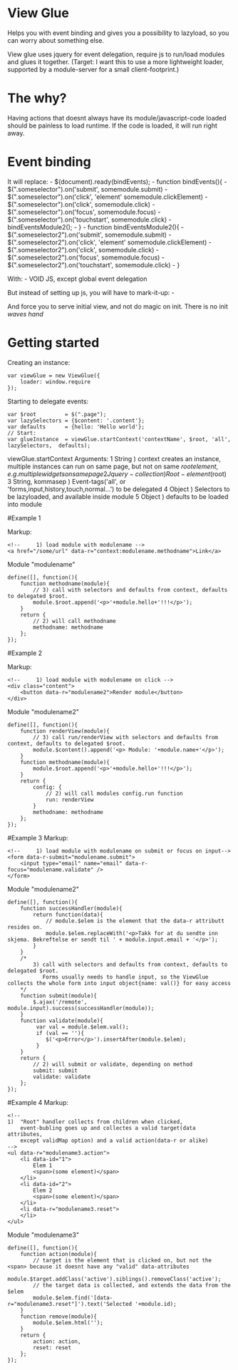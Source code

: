 # View Glue

Helps you with event binding and gives you a possibility to lazyload, so you can worry about something else.

View glue uses jquery for event delegation, require js to run/load modules and glues it together.
(Target: I want this to use a more lightweight loader, supported by a module-server for a small client-footprint.)

# The why?

Having actions that doesnt always have its module/javascript-code loaded should be painless to load runtime.
If the code is loaded, it will run right away.

# Event binding

It will replace:
    - $(document).ready(bindEvents);
    - function bindEvents(){
       - $(".someselector").on('submit',           somemodule.submit)
       - $(".someselector").on('click', 'element'  somemodule.clickElement)
       - $(".someselector").on('click',            somemodule.click)
       - $(".someselector").on('focus',            somemodule.focus)
       - $(".someselector").on('touchstart',       somemodule.click)
       - bindEventsModule2();
    - }
    - function bindEventsModule2(){
       - $(".someselector2").on('submit',           somemodule.submit)
       - $(".someselector2").on('click', 'element'  somemodule.clickElement)
       - $(".someselector2").on('click',            somemodule.click)
       - $(".someselector2").on('focus',            somemodule.focus)
       - $(".someselector2").on('touchstart',       somemodule.click)
    - }

With:
    - VOID JS, except global event delegation

But instead of setting up js, you will have to mark-it-up:
    - <a href="/some/real/url" data-r="somemodule.show"></a>


And force you to serve initial view, and not do magic on init. There is no init *waves hand*



# Getting started

Creating an instance:

    var viewGlue = new ViewGlue({
        loader: window.require
    });

Starting to delegate events:

    var $root         = $(".page");
    var lazySelectors = {$content: '.content'};
    var defaults      = {hello: 'Hello world'};
    // Start:
    var glueInstance  = viewGlue.startContext('contextName', $root, 'all', lazySelectors,  defaults);

viewGlue.startContext Arguments:
    1 String ) context creates an instance, multiple instances can run on same page, but not on same $root element, e.g. multiple widgets on same page
    2 Jquery-collection ) Root-element ($root)
    3 String, kommasep ) Event-tags('all', or 'forms,input,history,touch,normal...') to be delegated
    4 Object ) Selectors to be lazyloaded, and available inside module
    5 Object ) defaults to be loaded into module


#Example 1

Markup:

    <!--     1) load module with modulename -->
    <a href="/some/url" data-r="context:modulename.methodname">Link</a>

Module "modulename"

    define([], function(){
        function methodname(module){
            // 3) call with selectors and defaults from context, defaults to delegated $root.
            module.$root.append('<p>'+module.hello+'!!!</p>');
        }
        return {
            // 2) will call methodname
            methodname: methodname
        };
    });



#Example 2

Markup:

    <!--     1) load module with modulename on click -->
    <div class="content">
        <button data-r="modulename2">Render module</button>
    </div>

Module "modulename2"

    define([], function(){
        function renderView(module){
            // 3) call run/renderView with selectors and defaults from context, defaults to delegated $root.
            module.$content().append('<p> Module: '+module.name+'</p>');
        }
        function methodname(module){
            module.$root.append('<p>'+module.hello+'!!!</p>');
        }
        return {
            config: {
                // 2) will call modules config.run function
                run: renderView
            }
            methodname: methodname
        };
    });




#Example 3
Markup:

    <!--     1) load module with modulename on submit or focus on input-->
    <form data-r-submit="modulename.submit">
        <input type="email" name="email" data-r-focus="modulename.validate" />
    </form>


Module "modulename2"

    define([], function(){
        function successHandler(module){
            return function(data){
                // module.$elem is the element that the data-r attributt resides on.
                module.$elem.replaceWith('<p>Takk for at du sendte inn skjema. Bekreftelse er sendt til ' + module.input.email + '</p>');
            }
        }
        /*
            3) call with selectors and defaults from context, defaults to delegated $root.
               Forms usually needs to handle input, so the ViewGlue collects the whole form into input object{name: val()} for easy access
        */
        function submit(module){
            $.ajax('/remote', module.input).success(successHandler(module));
        }
        function validate(module){
             var val = module.$elem.val();
             if (val == ''){
                $('<p>Error</p>').insertAfter(module.$elem);
             }
        }
        return {
            // 2) will submit or validate, depending on method
            submit: submit
            validate: validate
        };
    });

#Example 4
Markup:

    <!--
    1)  "Root" handler collects from children when clicked,
        event-bubling goes up and collectes a valid target(data attributes,
        except validMap option) and a valid action(data-r or alike)
    -->
    <ul data-r="modulename3.action">
        <li data-id="1">
            Elem 1
            <span>(some element)</span>
        </li>
        <li data-id="2">
            Elem 2
            <span>(some element)</span>
        </li>
        <li data-r="modulename3.reset">
        </li>
    </ul>



Module "modulename3"

    define([], function(){
        function action(module){
            // target is the element that is clicked on, but not the <span> because it doesnt have any "valid" data-attributes
            module.$target.addClass('active').siblings().removeClass('active');
            // the target data is collected, and extends the data from the $elem
            module.$elem.find('[data-r="modulename3.reset"]').text('Selected '+module.id);
        }
        function remove(module){
            module.$elem.html('');
        }
        return {
            action: action,
            reset: reset
        };
    });


    


